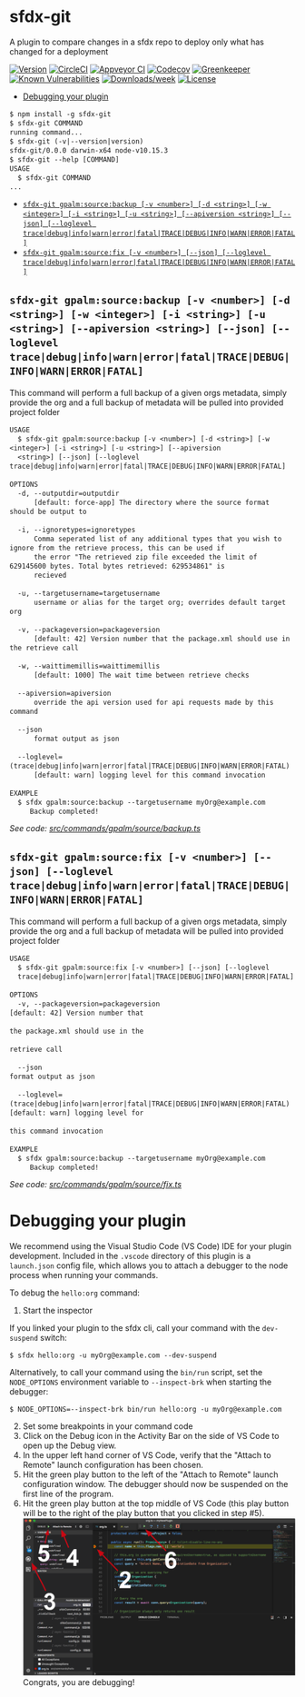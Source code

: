 sfdx-git
========

A plugin to compare changes in a sfdx repo to deploy only what has changed for a deployment

[![Version](https://img.shields.io/npm/v/sfdx-git.svg)](https://npmjs.org/package/sfdx-git)
[![CircleCI](https://circleci.com/gh/gavinhughpalmer/sfdx-git/tree/master.svg?style=shield)](https://circleci.com/gh/gavinhughpalmer/sfdx-git/tree/master)
[![Appveyor CI](https://ci.appveyor.com/api/projects/status/github/gavinhughpalmer/sfdx-git?branch=master&svg=true)](https://ci.appveyor.com/project/heroku/sfdx-git/branch/master)
[![Codecov](https://codecov.io/gh/gavinhughpalmer/sfdx-git/branch/master/graph/badge.svg)](https://codecov.io/gh/gavinhughpalmer/sfdx-git)
[![Greenkeeper](https://badges.greenkeeper.io/gavinhughpalmer/sfdx-git.svg)](https://greenkeeper.io/)
[![Known Vulnerabilities](https://snyk.io/test/github/gavinhughpalmer/sfdx-git/badge.svg)](https://snyk.io/test/github/gavinhughpalmer/sfdx-git)
[![Downloads/week](https://img.shields.io/npm/dw/sfdx-git.svg)](https://npmjs.org/package/sfdx-git)
[![License](https://img.shields.io/npm/l/sfdx-git.svg)](https://github.com/gavinhughpalmer/sfdx-git/blob/master/package.json)

<!-- toc -->
* [Debugging your plugin](#debugging-your-plugin)
<!-- tocstop -->
<!-- install -->
<!-- usage -->
```sh-session
$ npm install -g sfdx-git
$ sfdx-git COMMAND
running command...
$ sfdx-git (-v|--version|version)
sfdx-git/0.0.0 darwin-x64 node-v10.15.3
$ sfdx-git --help [COMMAND]
USAGE
  $ sfdx-git COMMAND
...
```
<!-- usagestop -->
<!-- commands -->
* [`sfdx-git gpalm:source:backup [-v <number>] [-d <string>] [-w <integer>] [-i <string>] [-u <string>] [--apiversion <string>] [--json] [--loglevel trace|debug|info|warn|error|fatal|TRACE|DEBUG|INFO|WARN|ERROR|FATAL]`](#sfdx-git-gpalmsourcebackup--v-number--d-string--w-integer--i-string--u-string---apiversion-string---json---loglevel-tracedebuginfowarnerrorfataltracedebuginfowarnerrorfatal)
* [`sfdx-git gpalm:source:fix [-v <number>] [--json] [--loglevel trace|debug|info|warn|error|fatal|TRACE|DEBUG|INFO|WARN|ERROR|FATAL]`](#sfdx-git-gpalmsourcefix--v-number---json---loglevel-tracedebuginfowarnerrorfataltracedebuginfowarnerrorfatal)

## `sfdx-git gpalm:source:backup [-v <number>] [-d <string>] [-w <integer>] [-i <string>] [-u <string>] [--apiversion <string>] [--json] [--loglevel trace|debug|info|warn|error|fatal|TRACE|DEBUG|INFO|WARN|ERROR|FATAL]`

This command will perform a full backup of a given orgs metadata, simply provide the org and a full backup of metadata will be pulled into provided project folder

```
USAGE
  $ sfdx-git gpalm:source:backup [-v <number>] [-d <string>] [-w <integer>] [-i <string>] [-u <string>] [--apiversion 
  <string>] [--json] [--loglevel trace|debug|info|warn|error|fatal|TRACE|DEBUG|INFO|WARN|ERROR|FATAL]

OPTIONS
  -d, --outputdir=outputdir
      [default: force-app] The directory where the source format should be output to

  -i, --ignoretypes=ignoretypes
      Comma seperated list of any additional types that you wish to ignore from the retrieve process, this can be used if 
      the error "The retrieved zip file exceeded the limit of 629145600 bytes. Total bytes retrieved: 629534861" is 
      recieved

  -u, --targetusername=targetusername
      username or alias for the target org; overrides default target org

  -v, --packageversion=packageversion
      [default: 42] Version number that the package.xml should use in the retrieve call

  -w, --waittimemillis=waittimemillis
      [default: 1000] The wait time between retrieve checks

  --apiversion=apiversion
      override the api version used for api requests made by this command

  --json
      format output as json

  --loglevel=(trace|debug|info|warn|error|fatal|TRACE|DEBUG|INFO|WARN|ERROR|FATAL)
      [default: warn] logging level for this command invocation

EXAMPLE
  $ sfdx gpalm:source:backup --targetusername myOrg@example.com
     Backup completed!
```

_See code: [src/commands/gpalm/source/backup.ts](https://github.com/gavinhughpalmer/sfdx-git/blob/v0.0.0/src/commands/gpalm/source/backup.ts)_

## `sfdx-git gpalm:source:fix [-v <number>] [--json] [--loglevel trace|debug|info|warn|error|fatal|TRACE|DEBUG|INFO|WARN|ERROR|FATAL]`

This command will perform a full backup of a given orgs metadata, simply provide the org and a full backup of metadata will be pulled into provided project folder

```
USAGE
  $ sfdx-git gpalm:source:fix [-v <number>] [--json] [--loglevel 
  trace|debug|info|warn|error|fatal|TRACE|DEBUG|INFO|WARN|ERROR|FATAL]

OPTIONS
  -v, --packageversion=packageversion                                               [default: 42] Version number that
                                                                                    the package.xml should use in the
                                                                                    retrieve call

  --json                                                                            format output as json

  --loglevel=(trace|debug|info|warn|error|fatal|TRACE|DEBUG|INFO|WARN|ERROR|FATAL)  [default: warn] logging level for
                                                                                    this command invocation

EXAMPLE
  $ sfdx gpalm:source:backup --targetusername myOrg@example.com
     Backup completed!
```

_See code: [src/commands/gpalm/source/fix.ts](https://github.com/gavinhughpalmer/sfdx-git/blob/v0.0.0/src/commands/gpalm/source/fix.ts)_
<!-- commandsstop -->
<!-- debugging-your-plugin -->
# Debugging your plugin
We recommend using the Visual Studio Code (VS Code) IDE for your plugin development. Included in the `.vscode` directory of this plugin is a `launch.json` config file, which allows you to attach a debugger to the node process when running your commands.

To debug the `hello:org` command: 
1. Start the inspector
  
If you linked your plugin to the sfdx cli, call your command with the `dev-suspend` switch: 
```sh-session
$ sfdx hello:org -u myOrg@example.com --dev-suspend
```
  
Alternatively, to call your command using the `bin/run` script, set the `NODE_OPTIONS` environment variable to `--inspect-brk` when starting the debugger:
```sh-session
$ NODE_OPTIONS=--inspect-brk bin/run hello:org -u myOrg@example.com
```

2. Set some breakpoints in your command code
3. Click on the Debug icon in the Activity Bar on the side of VS Code to open up the Debug view.
4. In the upper left hand corner of VS Code, verify that the "Attach to Remote" launch configuration has been chosen.
5. Hit the green play button to the left of the "Attach to Remote" launch configuration window. The debugger should now be suspended on the first line of the program. 
6. Hit the green play button at the top middle of VS Code (this play button will be to the right of the play button that you clicked in step #5).
<br><img src=".images/vscodeScreenshot.png" width="480" height="278"><br>
Congrats, you are debugging!
